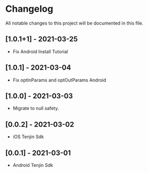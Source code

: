 # Changelog
All notable changes to this project will be documented in this file.

## [1.0.1+1] - 2021-03-25

* Fix Android Install Tutorial

## [1.0.1] - 2021-03-04

* Fix optInParams and optOutParams Android

## [1.0.0] - 2021-03-03

* Migrate to null safety.

## [0.0.2] - 2021-03-02

* iOS Tenjin Sdk

## [0.0.1] - 2021-03-01

* Android Tenjin Sdk